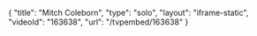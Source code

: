 {
    "title": "Mitch Coleborn",
    "type": "solo",
    "layout": "iframe-static",
    "videoId": "163638",
    "url": "\/tvpembed\/163638"
}